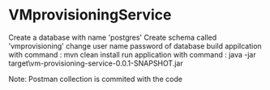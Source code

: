 # VMprovisioningService
Create a database with name 'postgres'
Create schema called 'vmprovisioning'
change user name password of database
build appilcation with command  :  mvn clean install
run application with command :  java -jar target\vm-provisioning-service-0.0.1-SNAPSHOT.jar


Note:
Postman collection is commited with the code
